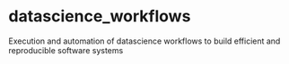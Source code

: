 # datascience_workflows
Execution and automation of datascience workflows to build efficient and reproducible software systems
